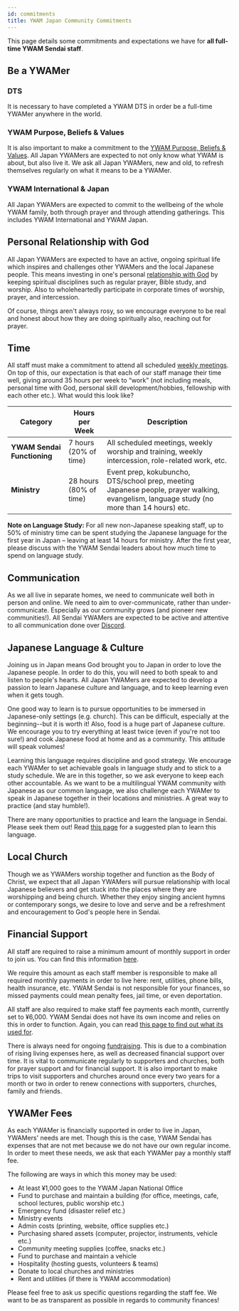 ```yaml
---
id: commitments
title: YWAM Japan Community Commitments
---
```


This page details some commitments and expectations we have for **all full-time YWAM Sendai staff**.

## Be a YWAMer

### DTS

It is necessary to have completed a YWAM DTS in order be a full-time YWAMer anywhere in the world.

### YWAM Purpose, Beliefs & Values

It is also important to make a commitment to the [YWAM Purpose, Beliefs & Values](../about/values.md). All Japan YWAMers are expected to not only know what YWAM is about, but also live it. We ask all Japan YWAMers, new and old, to refresh themselves regularly on what it means to be a YWAMer.

### YWAM International & Japan

All Japan YWAMers are expected to commit to the wellbeing of the whole YWAM family, both through prayer and through attending gatherings. This includes YWAM International and YWAM Japan.

## Personal Relationship with God

All Japan YWAMers are expected to have an active, ongoing spiritual life which inspires and challenges other YWAMers and the local Japanese people. This means investing in one's personal [relationship with God](friendshipwithgod.md) by keeping spiritual disciplines such as regular prayer, Bible study, and worship. Also to wholeheartedly participate in corporate times of worship, prayer, and intercession.

Of course, things aren't always rosy, so we encourage everyone to be real and honest about how they are doing spiritually also, reaching out for prayer.

## Time

All staff must make a commitment to attend all scheduled [weekly meetings](ywamsendailife.md). On top of this, our expectation is that each of our staff manage their time well, giving around 35 hours per week to “work” (not including meals, personal time with God, personal skill development/hobbies, fellowship with each other etc.). What would this look like?

Category | Hours per Week | Description
--------- | --------- | ---------
**YWAM Sendai Functioning** | 7 hours (20% of time) | All scheduled meetings, weekly worship and training, weekly intercession, role-related work, etc.
**Ministry** | 28 hours (80% of time) | Event prep, kokubuncho, DTS/school prep, meeting Japanese people, prayer walking, evangelism, language study (no more than 14 hours) etc.

**Note on Language Study:** For all new non-Japanese speaking staff, up to 50% of ministry time can be spent studying the Japanese language for the first year in Japan – leaving at least 14 hours for ministry. After the first year, please discuss with the YWAM Sendai leaders about how much time to spend on language study.

## Communication

As we all live in separate homes, we need to communicate well both in person and online. We need to aim to over-communicate, rather than under-communicate. Especially as our community grows (and pioneer new communities!). All Sendai YWAMers are expected to be active and attentive to all communication done over [Discord](communication.md).

## Japanese Language & Culture

Joining us in Japan means God brought you to Japan in order to love the Japanese people. In order to do this, you will need to both speak to and listen to people's hearts. All Japan YWAMers are expected to develop a passion to learn Japanese culture and language, and to keep learning even when it gets tough.

One good way to learn is to pursue opportunities to be immersed in Japanese-only settings (e.g. church). This can be difficult, especially at the beginning--but it is worth it! Also, food is a huge part of Japanese culture. We encourage you to try everything at least twice (even if you're not too sure!) and cook Japanese food at home and as a community. This attitude will speak volumes!

Learning this language requires discipline and good strategy. We encourage each YWAMer to set achievable goals in language study and to stick to a study schedule. We are in this together, so we ask everyone to keep each other accountable. As we want to be a multilingual YWAM community with Japanese as our common language, we also challenge each YWAMer to speak in Japanese together in their locations and ministries. A great way to practice (and stay humble!).

There are many opportunities to practice and learn the language in Sendai. Please seek them out! Read [this page](../lifeinjapan/language.md) for a suggested plan to learn this language.

## Local Church

Though we as YWAMers worship together and function as the Body of Christ, we expect that all Japan YWAMers will pursue relationship with local Japanese believers and get stuck into the places where they are worshipping and being church. Whether they enjoy singing ancient hymns or contemporary songs, we desire to love and serve and be a refreshment and encouragement to God's people here in Sendai.

## Financial Support

All staff are required to raise a minimum amount of monthly support in order to join us. You can find this information [here](finances.md).

We require this amount as each staff member is responsible to make all required monthly payments in order to live here: rent, utilities, phone bills, health insurance, etc. YWAM Sendai is not responsible for your finances, so missed payments could mean penalty fees, jail time, or even deportation.

All staff are also required to make staff fee payments each month, currently set to ¥6,000. YWAM Sendai does not have its own income and relies on this in order to function. Again, you can read [this page to find out what its used for](finances.md).

There is always need for ongoing [fundraising](fundraising.md). This is due to a combination of rising living expenses here, as well as decreased financial support over time. It is vital to communicate regularly to supporters and churches, both for prayer support and for financial support. It is also important to make trips to visit supporters and churches around once every two years for a month or two in order to renew connections with supporters, churches, family and friends.

## YWAMer Fees

As each YWAMer is financially supported in order to live in Japan, YWAMers' needs are met. Though this is the case, YWAM Sendai has expenses that are not met because we do not have our own regular income. In order to meet these needs, we ask that each YWAMer pay a monthly staff fee.

The following are ways in which this money may be used:

- At least ¥1,000 goes to the YWAM Japan National Office
- Fund to purchase and maintain a building (for office, meetings, cafe, school lectures, public worship etc.)
- Emergency fund (disaster relief etc.)
- Ministry events
- Admin costs (printing, website, office supplies etc.)
- Purchasing shared assets (computer, projector, instruments, vehicle etc.)
- Community meeting supplies (coffee, snacks etc.)
- Fund to purchase and maintain a vehicle
- Hospitality (hosting guests, volunteers & teams)
- Donate to local churches and ministries
- Rent and utilities (if there is YWAM accommodation)

Please feel free to ask us specific questions regarding the staff fee. We want to be as transparent as possible in regards to community finances!
